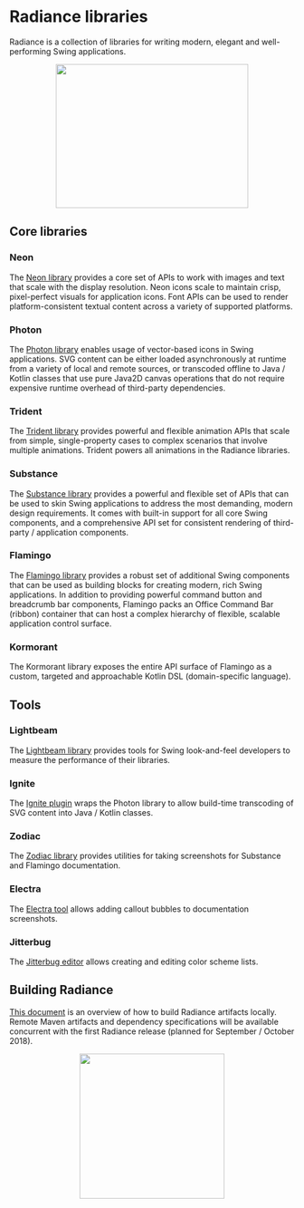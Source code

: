 # Radiance libraries

Radiance is a collection of libraries for writing modern, elegant and well-performing Swing applications.

<p align="center">
<img src="https://raw.githubusercontent.com/kirill-grouchnikov/radiance/master/docs/images/substance/skins/nebulabrickwall1.png" width="340" height="254" border=0>
</p>

## Core libraries

### Neon

The [Neon library](docs/neon/neon.md) provides a core set of APIs to work with images and text that scale with the display resolution. Neon icons scale to maintain crisp, pixel-perfect visuals for application icons. Font APIs can be used to render platform-consistent textual content across a variety of supported platforms.

### Photon

The [Photon library](docs/photon/photon.md) enables usage of vector-based icons in Swing applications. SVG content can be either loaded asynchronously at runtime from a variety of local and remote sources, or transcoded offline to Java / Kotlin classes that use pure Java2D canvas operations that do not require expensive runtime overhead of third-party dependencies.

### Trident

The [Trident library](docs/trident/trident.md) provides powerful and flexible animation APIs that scale from simple, single-property cases to complex scenarios that involve multiple animations. Trident powers all animations in the Radiance libraries.

### Substance

The [Substance library](docs/substance/substance.md) provides a powerful and flexible set of APIs that can be used to skin Swing applications to address the most demanding, modern design requirements. It comes with built-in support for all core Swing components, and a comprehensive API set for consistent rendering of third-party / application components.

### Flamingo

The [Flamingo library](docs/flamingo/flamingo.md) provides a robust set of additional Swing components that can be used as building blocks for creating modern, rich Swing applications. In addition to providing powerful command button and breadcrumb bar components, Flamingo packs an Office Command Bar (ribbon) container that can host a complex hierarchy of flexible, scalable application control surface.

### Kormorant

The Kormorant library exposes the entire API surface of Flamingo as a custom, targeted and approachable Kotlin DSL (domain-specific language).

## Tools

### Lightbeam

The [Lightbeam library](docs/lightbeam/lightbeam.md) provides tools for Swing look-and-feel developers to measure the performance of their libraries.

### Ignite

The [Ignite plugin](docs/ignite/ignite.md) wraps the Photon library to allow build-time transcoding of SVG content into Java / Kotlin classes.

### Zodiac

The [Zodiac library](docs/zodiac/zodiac.md) provides utilities for taking screenshots for Substance and Flamingo documentation.

### Electra

The [Electra tool](docs/electra/electra.md) allows adding callout bubbles to documentation screenshots.

### Jitterbug

The [Jitterbug editor](docs/jitterbug/jitterbug.md) allows creating and editing color scheme lists.

## Building Radiance

[This document](docs/building.md) is an overview of how to build Radiance artifacts locally. Remote Maven artifacts and dependency specifications will be available concurrent with the first Radiance release (planned for September / October 2018).

<p align="center">
<img src="https://raw.githubusercontent.com/kirill-grouchnikov/radiance/master/docs/images/icon/radiance_product_512.png" width="256" height="256" border=0>
</p>
